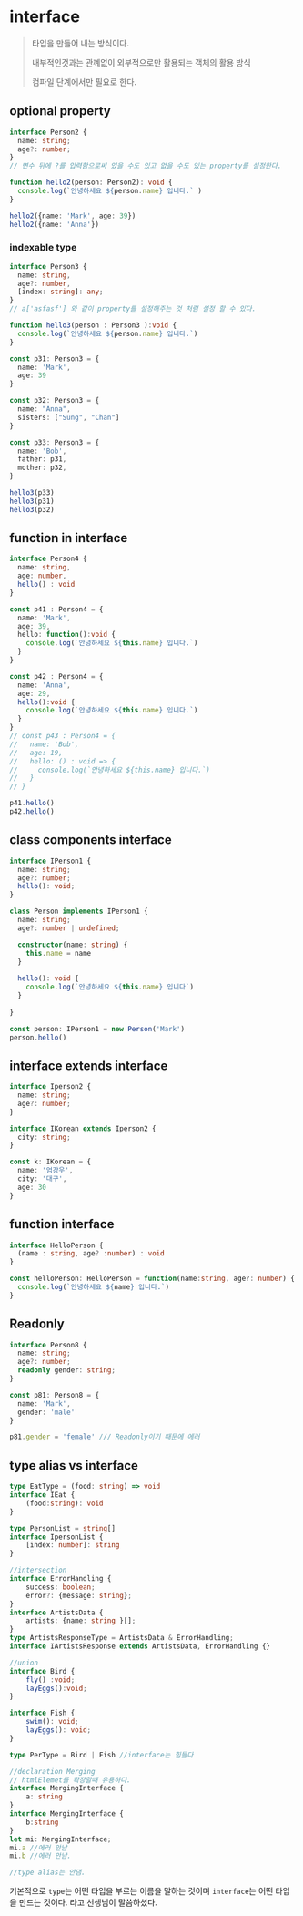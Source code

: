 # interface

> 타입을 만들어 내는 방식이다. 
>
> 내부적인것과는 관꼐없이 외부적으로만 활용되는 객체의 활용 방식
>
> 컴파일 단계에서만 필요로 한다. 

## optional property

```typescript
interface Person2 {
  name: string;
  age?: number;
}
// 변수 뒤에 ?를 입력함으로써 있을 수도 있고 없을 수도 있는 property를 설정한다.

function hello2(person: Person2): void {
  console.log(`안녕하세요 ${person.name} 입니다.` )
}

hello2({name: 'Mark', age: 39})
hello2({name: 'Anna'})
```

### indexable type

```typescript
interface Person3 {
  name: string,
  age?: number,
  [index: string]: any;  
}
// a['asfasf'] 와 같이 property를 설정해주는 것 처럼 설정 할 수 있다.

function hello3(person : Person3 ):void {
  console.log(`안녕하세요 ${person.name} 입니다.`)
}

const p31: Person3 = {
  name: 'Mark',
  age: 39
}

const p32: Person3 = {
  name: "Anna",
  sisters: ["Sung", "Chan"]
}

const p33: Person3 = {
  name: 'Bob',
  father: p31,
  mother: p32,
}

hello3(p33)
hello3(p31)
hello3(p32)
```

## function in interface

```typescript
interface Person4 {
  name: string,
  age: number,
  hello() : void
}

const p41 : Person4 = {
  name: 'Mark',
  age: 39,
  hello: function():void {
    console.log(`안녕하세요 ${this.name} 입니다.`)
  }
}

const p42 : Person4 = {
  name: 'Anna',
  age: 29,
  hello():void {
    console.log(`안녕하세요 ${this.name} 입니다.`)
  }
}
// const p43 : Person4 = {
//   name: 'Bob',
//   age: 19,
//   hello: () : void => {
//     console.log(`안녕하세요 ${this.name} 입니다.`)
//   }
// }

p41.hello()
p42.hello()
```

## class components interface

```typescript
interface IPerson1 {
  name: string;
  age?: number;
  hello(): void;
}

class Person implements IPerson1 {
  name: string;
  age?: number | undefined;

  constructor(name: string) {
    this.name = name
  }
  
  hello(): void {
    console.log(`안녕하세요 ${this.name} 입니다`)
  }
  
}

const person: IPerson1 = new Person('Mark')
person.hello()
```

## interface extends interface

```typescript
interface Iperson2 {
  name: string;
  age?: number;
}

interface IKorean extends Iperson2 {
  city: string;
}

const k: IKorean = {
  name: '엄강우', 
  city: '대구',
  age: 30
}
```

## function interface

```typescript
interface HelloPerson {
  (name : string, age? :number) : void
}

const helloPerson: HelloPerson = function(name:string, age?: number) {
  console.log(`안녕하세요 ${name} 입니다.`)
}
```

## Readonly

```typescript
interface Person8 {
  name: string;
  age?: number;
  readonly gender: string;
}

const p81: Person8 = {
  name: 'Mark',
  gender: 'male'
}

p81.gender = 'female' /// Readonly이기 때문에 에러
```

## type alias vs interface

```typescript
type EatType = (food: string) => void
interface IEat {
    (food:string): void
}

type PersonList = string[]
interface IpersonList {
    [index: number]: string
}

//intersection
interface ErrorHandling {
    success: boolean;
    error?: {message: string};
}
interface ArtistsData {
    artists: {name: string }[];
}
type ArtistsResponseType = ArtistsData & ErrorHandling;
interface IArtistsResponse extends ArtistsData, ErrorHandling {}

//union
interface Bird {
    fly() :void;
    layEggs():void;
}

interface Fish {
    swim(): void;
    layEggs(): void;
}

type PerType = Bird | Fish //interface는 힘들다

//declaration Merging
// htmlElemet를 확장할때 유용하다.
interface MergingInterface {
    a: string
}
interface MergingInterface {
    b:string
}
let mi: MergingInterface;
mi.a //에러 안남
mi.b //에러 안남.

//type alias는 안댐.
```

기본적으로 `type`는 어떤 타입을 부르는 이름을 말하는 것이며 `interface`는 어떤 타입을 만드는 것이다. 라고 선생님이 말씀하셨다.